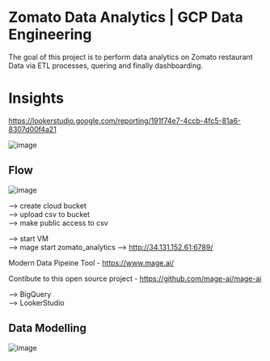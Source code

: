 # Zomato Data Analytics | GCP Data Engineering

The goal of this project is to perform data analytics on Zomato restaurant Data via ETL processes, quering and finally dashboarding.


# Insights


https://lookerstudio.google.com/reporting/191f74e7-4ccb-4fc5-81a6-8307d00f4a21

![image](https://github.com/abhisekde96/zomato-data-engineering-project/assets/155819051/0ee160e8-c2b0-41ac-ae10-134674d1c6ae)



## Flow

![image](https://github.com/abhisekde96/zomato-data-engineering-project/assets/155819051/394312cb-c3b0-4de7-8372-b434e10a1086)



--> create cloud bucket\
--> upload csv to bucket\
--> make public access to csv


--> start VM\
--> mage start zomato_analytics
--> http://34.131.152.61:6789/  


Modern Data Pipeine Tool - https://www.mage.ai/

Contibute to this open source project - https://github.com/mage-ai/mage-ai


--> BigQuery\
--> LookerStudio


## Data Modelling

![image](https://github.com/abhisekde96/zomato-data-engineering-project/assets/155819051/99d57ee7-352f-4c07-a8c8-d5f9a5a88c4c)












